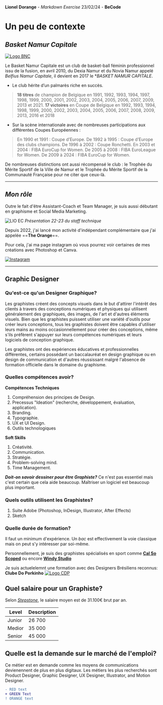    **Lionel** **Dorange** - _Markdown Exercise_ 23/02/24 - **BeCode**
  
# Un peu de contexte
## _Basket Namur Capitale_

[![Logo BNC](https://www.basketclubs.be/basketnamurcapitale/wp-content/uploads/sites/115/2017/06/Logo3.png)](https://www.basketnamurcapitale.be)


Le Basket Namur Capitale est un club de basket-ball féminin professionnel issu de la fusion, en
avril 2010, du Dexia Namur et du Novia Namur appelé _Belfius Namur Capitale_, il devient en 2017 le **BASKET NAMUR CAPITALE*.
* Le club hérite d’un palmarès riche en succès.
> **18 titres** de champion de Belgique en 1991, 1992, 1993, 1994, 1997, 1998, 1999, 2000, 2001, 2002, 2003, 2004, 2005,
2006, 2007, 2009, 2013 et 2021.
    **17 victoires** en Coupe de Belgique en 1992, 1993, 1994, 1998, 1999, 2000, 2002, 2003, 2004, 2005, 2006, 2007, 2008,
2009, 2013, 2016 et 2018

* Sur la scène internationale avec de nombreuses participations aux différentes Coupes Européennes :

> En 1990 et 1991 : Coupe d’Europe.
 De 1992 à 1995 : Coupe d’Europe des clubs champions.
 De 1996 à 2002 : Coupe Ronchetti.
 En 2003 et 2004 : FIBA EuroCup for Women.
 De 2005 à 2008 : FIBA EuroLeague for Women.
 De 2009 à 2024 : FIBA EuroCup for Women.

De nombreuses distinctions ont aussi récompensé le club : le Trophée du Mérite Sportif de la Ville de Namur et le Trophée du Mérite Sportif de la Communauté Française pour ne citer que ceux-là.

___

## _Mon rôle_

Outre le fait d'être Assistant-Coach et Team Manager, je suis aussi débutant en graphisme et Social Media Marketing. 

![LIO EC](https://www.basketnamurcapitale.be/wp-content/uploads/sites/115/2017/06/DORANGE-Lionel-819x1024.jpg)
*Présentation 22-23 du staff technique*

Depuis 2022, j'ai lancé mon activité d'indépendant complémentaire que j'ai appelée ==**The Orange**==.

Pour cela, j'ai ma page instagram où vous pourrez voir certaines de mes créations avec Photoshop et Canva. 

[![Instagram](https://img.freepik.com/premium-vector/instagram-app-icon-social-media-logo-vector-illustration_277909-403.jpg)](https://www.instagram.com/theorange_arts/)
___

## Graphic Designer

### Qu'est-ce qu'un Designer Graphique? 

Les graphistes créent des concepts visuels dans le but d'attirer l'intérêt des clients à travers des conceptions numériques et physiques qui utilisent généralement des graphiques, des images, de l'art et d'autres éléments visuels. Bien que les graphistes puissent utiliser une variété d'outils pour créer leurs conceptions, tous les graphistes doivent être capables d'utiliser leurs mains au moins occasionnellement pour créer des conceptions, même s'ils préfèrent s'appuyer sur leurs compétences numériques et leurs logiciels de conception graphique.

Les graphistes ont des expériences éducatives et professionnelles différentes, certains possédant un baccalauréat en design graphique ou en design de communication et d'autres réussissant malgré l'absence de formation officielle dans le domaine du graphisme.

### Quelles compétences avoir? 

**Compétences Techniques**

1. Compréhension des principes de Design.
2. Precessus "Ideation" (recherche, développement, évaluation, application).
3. Branding.
4. Typographie.
5. UX et UI Design.
6. Outils technologiques

**Soft Skills**
1. Créativité.
2. Communication.
3. Stratégie.
4. Problem-solving mind.
5. Time Management.
 
**_Doit-on savoir dessiner pour être Graphiste?_**
Ce n'est pas essentiel mais c'est certain que cela aide beaucoup. Maîtriser un logiciel est beaucoup plus important. 


### Quels outils utilisent les Graphistes?
1. Suite Adobe (Photoshop, InDesign, Illustrator, After Effects)
2.  Sketch

### Quelle durée de formation?

Il faut un minimum d'expérience.
Un *bac* est effectivement la voie classique mais on peut s'y intéresser par soi-même.

Personnellement, je suis des graphistes spécialisés en sport comme [**Cal So Scoped**](https://www.youtube.com/@CalSoScoped) ou encore [**Windy Studio**](https://www.youtube.com/@WINDYSTUDIO)

Je suis actuelelemnt une formation avec des Designers Brésiliens reconnus: **Clube Do Porkinho** [![Logo CDP](https://clubedoporkinho.com/wp-content/uploads/2023/12/LOGO.jpg)](https://clubedoporkinho.com)

## Quel salaire pour un Graphiste? 

Selon [_Stepstone_](https://www.stepstone.be/salaire/Infographiste.html), le salaire moyen est de 31.100€ brut par an. 

 Level     | Description |
| ----------- | ----------- |
| Junior    | 26 700     |
| Medior  | 35 000 |
| Senior | 45 000 |

## Quelle est la demande sur le marché de l'emploi? 

Ce métier est en demande comme les moyens de communications devienennent de plus en plus digitaux. Les métiers les plus recherchés sont Product Designer, Graphic Designer, UX Designer, Illustrator, and Motion Designer. 

```diff
- RED text
+ GREEN Text
! ORANGE text
```


 




 





